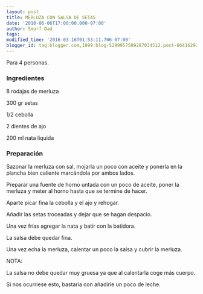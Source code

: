 ```yaml
---
layout: post
title: MERLUZA CON SALSA DE SETAS
date: '2010-06-06T17:00:00.000-07:00'
author: Smurf Dad
tags: 
modified_time: '2016-03-16T01:53:11.706-07:00'
blogger_id: tag:blogger.com,1999:blog-5299957599287034512.post-664162928792916268
---
```


Para 4 personas.

<h3>Ingredientes</h3>

8 rodajas de merluza

300 gr setas

1/2 cebolla

2 dientes de ajo

200 ml nata liquida

<h3>Preparación</h3>

Sazonar la merluza con sal, mojarla un poco con aceite y ponerla en la plancha bien caliente marcándola por ambos lados.

Preparar una fuente de horno untada con un poco de aceite, poner la merluza y meter al horno hasta que se termine de hacer.

Aparte picar fina la cebolla y el ajo y rehogar.

Añadir las setas troceadas y dejar que se hagan despacio.

Una vez frías agregar la nata y batir con la batidora.

La salsa debe quedar fina.

Una vez echa la merluza, calentar un poco la salsa y cubrir la merluza.

NOTA:

La salsa no debe quedar muy gruesa ya que al calentarla coge más cuerpo.

Si nos ocurriese esto, bastaría con añadirle un poco de leche.

